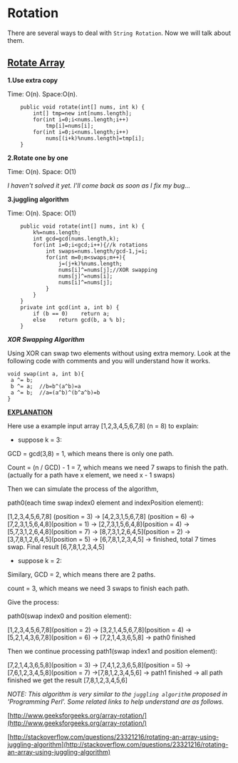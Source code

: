 # Rotation

There are several ways to deal with `String Rotation`. Now we will talk about them.

## [Rotate Array](https://leetcode.com/problems/rotate-array/)

**1.Use extra copy**

Time: O(n). Space:O(n).

```
	public void rotate(int[] nums, int k) {
        int[] tmp=new int[nums.length];
        for(int i=0;i<nums.length;i++)
            tmp[i]=nums[i];
        for(int i=0;i<nums.length;i++)
            nums[(i+k)%nums.length]=tmp[i];
    }
```

**2.Rotate one by one**

Time: O(n). Space: O(1)

*I haven't solved it yet. I'll come back as soon as I fix my bug...*



**3.juggling algorithm**

Time: O(n). Space: O(1)

```
	public void rotate(int[] nums, int k) {
        k%=nums.length;
        int gcd=gcd(nums.length,k);
        for(int i=0;i<gcd;i++){//k rotations
            int swaps=nums.length/gcd-1,j=i;
            for(int m=0;m<swaps;m++){
                j=(j+k)%nums.length;
                nums[i]^=nums[j];//XOR swapping
                nums[j]^=nums[i];
                nums[i]^=nums[j];
            }
        }
    }   
    private int gcd(int a, int b) {
        if (b == 0)    return a;
        else    return gcd(b, a % b);
    }
```

***XOR Swapping Algorithm***

Using XOR can swap two elements without using extra memory. Look at the following code with comments and you will understand how it works.

```
void swap(int a, int b){  
 a ^= b;  
 b ^= a;  //b=b^(a^b)=a
 a ^= b;  //a=(a^b)^(b^a^b)=b  
}  
```

**[EXPLANATION](https://discuss.leetcode.com/topic/11349/my-three-way-to-solve-this-problem-the-first-way-is-interesting-java/20)**

Here use a example input array [1,2,3,4,5,6,7,8] (n = 8) to explain:

- suppose k = 3:

GCD = gcd(3,8) = 1, which means there is only one path.

Count = (n / GCD) - 1 = 7, which means we need 7 swaps to finish the path. (actually for a path have x element, we need x - 1 swaps)

Then we can simulate the process of the algorithm,

path0(each time swap index0 element and indexPosition element):

[1,2,3,4,5,6,7,8] (position = 3) -> [4,2,3,1,5,6,7,8] (position = 6) -> [7,2,3,1,5,6,4,8](position = 1) -> [2,7,3,1,5,6,4,8](position = 4) -> [5,7,3,1,2,6,4,8](position = 7) -> [8,7,3,1,2,6,4,5](position = 2) -> [3,7,8,1,2,6,4,5](position = 5) -> [6,7,8,1,2,3,4,5] -> finished, total 7 times swap. Final result [6,7,8,1,2,3,4,5]

- suppose k = 2:

Similary, GCD = 2, which means there are 2 paths.

count = 3, which means we need 3 swaps to finish each path.

Give the process:

path0(swap index0 and position element):

[1,2,3,4,5,6,7,8](position = 2) -> [3,2,1,4,5,6,7,8](position = 4) ->[5,2,1,4,3,6,7,8](position = 6) -> [7,2,1,4,3,6,5,8] -> path0 finished

Then we continue processing path1(swap index1 and position element):

[7,2,1,4,3,6,5,8](position = 3) -> [7,4,1,2,3,6,5,8](position = 5) -> [7,6,1,2,3,4,5,8](position = 7) ->[7,8,1,2,3,4,5,6] -> path1 finished -> all path finished we get the result [7,8,1,2,3,4,5,6]

*NOTE: This algorithm is very similar to the `juggling algorithm` proposed in 'Programming Perl'. Some related links to help understand are as follows.*

[http://www.geeksforgeeks.org/array-rotation/](http://www.geeksforgeeks.org/array-rotation/)

[http://stackoverflow.com/questions/23321216/rotating-an-array-using-juggling-algorithm](http://stackoverflow.com/questions/23321216/rotating-an-array-using-juggling-algorithm)

